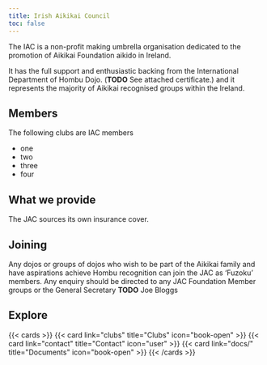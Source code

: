 ```yaml
---
title: Irish Aikikai Council
toc: false
---
```

The IAC is a non-profit making umbrella organisation dedicated to the promotion of Aikikai Foundation aikido in Ireland.

It has the full support and enthusiastic backing from the International Department of Hombu Dojo. (**TODO** See attached certificate.) and it represents the majority of Aikikai recognised groups within the Ireland.

## Members

The following clubs are IAC members

* one
* two
* three
* four

## What we provide

The JAC sources its own insurance cover.

## Joining

Any dojos or groups of dojos who wish to be part of the Aikikai family and have aspirations achieve Hombu recognition can join the JAC as ‘Fuzoku’ members. Any enquiry should be directed to any JAC Foundation Member groups or the General Secretary **TODO** Joe Bloggs

## Explore

{{< cards >}}
  {{< card link="clubs" title="Clubs" icon="book-open" >}}
  {{< card link="contact" title="Contact" icon="user" >}}
  {{< card link="docs/" title="Documents" icon="book-open" >}}
{{< /cards >}}
